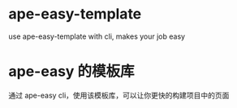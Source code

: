 # ape-easy-template
use ape-easy-template with cli,   makes your job easy

# ape-easy 的模板库
通过 ape-easy cli，使用该模板库，可以让你更快的构建项目中的页面